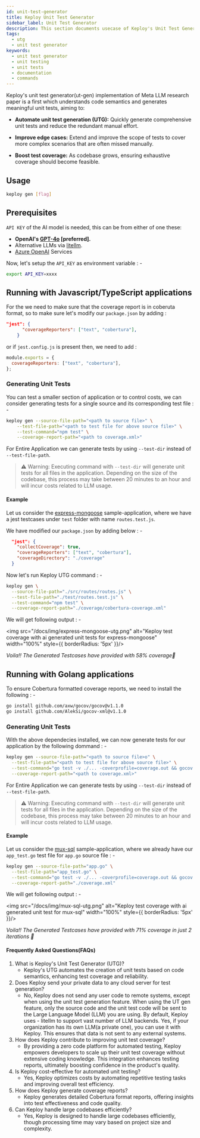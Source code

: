 ```yaml
---
id: unit-test-generator
title: Keploy Unit Test Generator
sidebar_label: Unit Test Generator
description: This section documents usecase of Keploy's Unit Test Generator
tags:
  - utg
  - unit test generator
keywords:
  - unit test generator
  - unit testing
  - unit tests
  - documentation
  - commands
---
```


Keploy's unit test generator(ut-gen) implementation of Meta LLM research paper is a first which understands code semantics and generates meaningful unit tests, aiming to:

- **Automate unit test generation (UTG):** Quickly generate comprehensive unit tests and reduce the redundant manual effort.

- **Improve edge cases:** Extend and improve the scope of tests to cover more complex scenarios that are often missed manually.

- **Boost test coverage:** As codebase grows, ensuring exhaustive coverage should become feasible.

## Usage

```bash
keploy gen [flag]
```

## Prerequisites

`API KEY` of the AI model is needed, this can be from either of one these:

- **OpenAI's [GPT-4o](https://platform.openai.com/) [preferred].**
- Alternative LLMs via [litellm](https://github.com/BerriAI/litellm?tab=readme-ov-file#quick-start-proxy---cli).
- [Azure OpenAI](https://azure.microsoft.com/en-in/products/ai-services/openai-service) Services

Now, let's setup the `API_KEY` as environment variable : -

```bash
export API_KEY=xxxx
```

## Running with Javascript/TypeScript applications

For the we need to make sure that the coverage report is in coberuta format, so to make sure let's modify our `package.json` by adding :

```json
"jest": {
      "coverageReporters": ["text", "cobertura"],
    }
```

or if `jest.config.js` is present then, we need to add :

```js
module.exports = {
  coverageReporters: ["text", "cobertura"],
};
```

### Generating Unit Tests

You can test a smaller section of application or to control costs, we can consider generating tests for a single source and its corresponding test file : -

```bash
keploy gen --source-file-path="<path to source file>" \
    --test-file-path="<path to test file for above source file>" \
    --test-command="npm test" \
    --coverage-report-path="<path to coverage.xml>"
```

For Entire Application we can generate tests by using `--test-dir` instead of `--test-file-path`.

> ⚠️ Warning: Executing command with `--test-dir` will generate unit tests for all files in the application. Depending on the size of the codebase, this process may take between 20 minutes to an hour and will incur costs related to LLM usage.

#### Example

Let us consider the [express-mongoose](https://github.com/keploy/samples-typescript/tree/main/express-mongoose) sample-application, where we have a jest testcases under `test` folder with name `routes.test.js`.

We have modified our `package.json` by adding below : -

```json
  "jest": {
    "collectCoverage": true,
    "coverageReporters": ["text", "cobertura"],
    "coverageDirectory": "./coverage"
  }
```

Now let's run Keploy UTG command : -

```bash
keploy gen \
  --source-file-path="./src/routes/routes.js" \
  --test-file-path="./test/routes.test.js" \
  --test-command="npm test" \
  --coverage-report-path="./coverage/cobertura-coverage.xml"
```

We will get following output : -

<img src="/docs/img/express-mongoose-utg.png" alt="Keploy test coverage with ai generated unit tests for express-mongoose" width="100%" style={{ borderRadius: '5px' }}/>

_Voila!! The Generated Testcases have provided with 58% coverage🌟_

## Running with Golang applications

To ensure Cobertura formatted coverage reports, we need to install the following : -

```bash
go install github.com/axw/gocov/gocov@v1.1.0
go install github.com/AlekSi/gocov-xml@v1.1.0
```

### Generating Unit Tests

With the above dependecies installed, we can now generate tests for our application by the following dommand : -

```bash
keploy gen --source-file-path="<path to source file>o" \
  --test-file-path="<path to test file for above source file>" \
  --test-command="go test -v ./... -coverprofile=coverage.out && gocov convert coverage.out | gocov-xml > coverage.xml" \
  --coverage-report-path="<path to coverage.xml>"
```

For Entire Application we can generate tests by using `--test-dir` instead of `--test-file-path`.

> ⚠️ Warning: Executing command with `--test-dir` will generate unit tests for all files in the application. Depending on the size of the codebase, this process may take between 20 minutes to an hour and will incur costs related to LLM usage.

#### Example

Let us consider the [mux-sql](https://github.com/keploy/samples-go/tree/main/mux-sql/) sample-application, where we already have our `app_test.go` test file for `app.go` source file : -

```bash
keploy gen --source-file-path="app.go" \
  --test-file-path="app_test.go" \
  --test-command="go test -v ./... -coverprofile=coverage.out && gocov convert coverage.out | gocov-xml > coverage.xml" \
  --coverage-report-path="./coverage.xml"
```

We will get following output : -

<img src="/docs/img/mux-sql-utg.png" alt="Keploy test coverage with ai generated unit test for mux-sql" width="100%" style={{ borderRadius: '5px' }}/>

_Voila!! The Generated Testcases have provided with 71% coverage in just 2 iterations 🌟_

#### Frequently Asked Questions(FAQs)

1. What is Keploy's Unit Test Generator (UTG)?<br>
    - Keploy's UTG automates the creation of unit tests based on code semantics, enhancing test coverage and reliability.
2. Does Keploy send your private data to any cloud server for test generation?<br>
    - No, Keploy does not send any user code to remote systems, except when using the unit test generation feature. When using the UT gen feature, only the source code and the unit test code will be sent to the Large Language Model (LLM) you are using. By default, Keploy uses - litellm to support vast number of LLM backends. Yes, if your organization has its own LLM(a private one), you can use it with Keploy. This ensures that data is not sent to any external systems.
3. How does Keploy contribute to improving unit test coverage?<br>
    - By providing a zero code platform for automated testing, Keploy empowers developers to scale up their unit test coverage without extensive coding knowledge. This integration enhances testing reports, ultimately boosting confidence in the product's quality.
4. Is Keploy cost-effective for automated unit  testing?<br>
    - Yes, Keploy optimizes costs by automating repetitive testing tasks and improving overall test efficiency.
5. How does Keploy generate coverage reports?<br>
    - Keploy generates detailed Cobertura format reports, offering insights into test effectiveness and code quality.
6. Can Keploy handle large codebases efficiently?<br>
    - Yes, Keploy is designed to handle large codebases efficiently, though processing time may vary based on project size and complexity.

